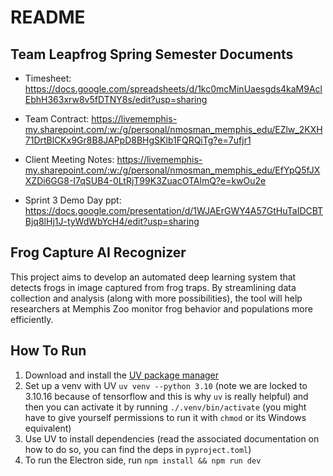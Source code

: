 # README

## Team Leapfrog Spring Semester Documents

* Timesheet:
<https://docs.google.com/spreadsheets/d/1kc0mcMinUaesgds4kaM9AclEbhH363xrw8v5fDTNY8s/edit?usp=sharing>

* Team Contract:
<https://livememphis-my.sharepoint.com/:w:/g/personal/nmosman_memphis_edu/EZlw_2KXH71DrtBlCKx9Gr8B8JAPpD8BHgSKlb1FQRQiTg?e=7ufjr1>

* Client Meeting Notes:
<https://livememphis-my.sharepoint.com/:w:/g/personal/nmosman_memphis_edu/EfYpQ5fJXXZDi6GG8-I7qSUB4-0LtRjT99K3ZuacOTAlmQ?e=kwOu2e>

* Sprint 3 Demo Day ppt:
 <https://docs.google.com/presentation/d/1WJAErGWY4A57GtHuTaIDCBTBjq8lHj1J-tyWdWbYcH4/edit?usp=sharing>
  
## Frog Capture AI Recognizer

This project aims to develop an automated deep learning system that detects frogs in image captured from frog traps.
By streamlining data collection and analysis (along with more possibilities), the tool will help researchers at Memphis Zoo monitor frog behavior and populations more efficiently.

## How To Run

1. Download and install the [UV package manager](https://docs.astral.sh/uv/)
2. Set up a venv with UV `uv venv --python 3.10` (note we are locked to 3.10.16 because of tensorflow and this is why `uv` is really helpful) and then you can activate it by running `./.venv/bin/activate` (you might have to give yourself permissions to run it with `chmod` or its Windows equivalent)
3. Use UV to install dependencies (read the associated documentation on how to do so, you can find the deps in `pyproject.toml`)
4. To run the Electron side, run `npm install && npm run dev`
